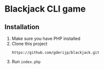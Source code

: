 # Blackjack CLI game

## Installation
1. Make sure you have PHP installed
2. Clone this project
   ```
   https://github.com/gderijp/blackjack.git
   ```
3. Run `index.php`
